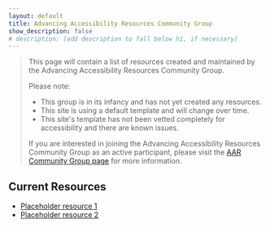 ```yaml
---
layout: default
title: Advancing Accessibility Resources Community Group
show_description: false
# description: [add description to fall below h1, if necessary]
---
```


>   This page will contain a list of resources created and maintained by the Advancing Accessibility Resources Community Group.
>
>   Please note:
>
>   *   This group is in its infancy and has not yet created any resources.
>   *   This site is using a default template and will change over time.
>   *   This site's template has not been vetted completely for accessibility and there are known issues. 
>
>If you are interested in joining the Advancing Accessibility Resources Community Group as an active participant, please visit the [AAR Community Group page](https://www.w3.org/community/adva11yresources/) for more information.

## Current Resources

*   [Placeholder resource 1](resources/resource1/)
*   [Placeholder resource 2](resources/resource2/)

